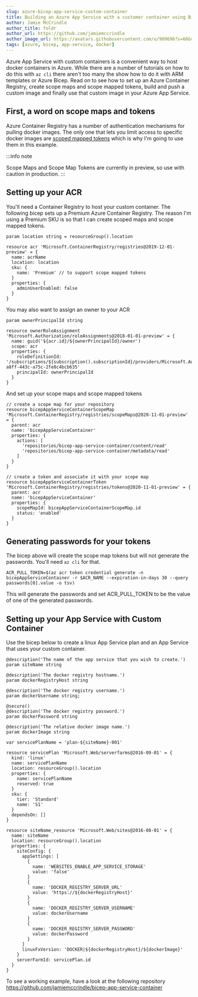 ```yaml
---
slug: azure-bicep-app-service-custom-container
title: Building an Azure App Service with a customer container using Bicep
author: Jamie McCrindle
author_title: foldr
author_url: https://github.com/jamiemccrindle
author_image_url: https://avatars.githubusercontent.com/u/909696?s=60&v=4
tags: [azure, bicep, app-service, docker]
---
```


Azure App Service with custom containers is a convenient way to host docker containers in Azure. While there
are a number of tutorials on how to do this with `az cli` there aren't too many the show how to do it with
ARM templates or Azure Bicep. Read on to see how to set up an Azure Container Registry, create scope maps and scope mapped tokens, build and push a custom image and finally use that custom image in your Azure App Service.

## First, a word on scope maps and tokens

Azure Container Registry has a number of authentication mechanisms for pulling docker images. The only one that lets you limit access to specific docker images are [scoped mapped tokens](https://docs.microsoft.com/en-us/azure/container-registry/container-registry-repository-scoped-permissions) which is why I'm going to use them in this example.

:::info note

Scope Maps and Scope Map Tokens are currently in preview, so use with caution in production.
:::

## Setting up your ACR

You'll need a Container Registry to host your custom container. The following bicep sets up a Premium Azure Container Registry. The reason I'm using a Premium SKU is so that I can create scoped maps and scope mapped tokens.

```bicep
param location string = resourceGroup().location

resource acr 'Microsoft.ContainerRegistry/registries@2019-12-01-preview' = {
  name: acrName
  location: location
  sku: {
    name: 'Premium' // to support scope mapped tokens
  }
  properties: {
    adminUserEnabled: false
  }
}
```

You may also want to assign an owner to your ACR

```bicep
param ownerPrincipalId string

resource ownerRoleAssignment 'Microsoft.Authorization/roleAssignments@2018-01-01-preview' = {
  name: guid('${acr.id}/${ownerPrincipalId}/owner')
  scope: acr
  properties: {
    roleDefinitionId: '/subscriptions/${subscription().subscriptionId}/providers/Microsoft.Authorization/roleDefinitions/8e3af657-a8ff-443c-a75c-2fe8c4bcb635'
    principalId: ownerPrincipalId
  }
}
```

And set up your scope maps and scope mapped tokens

```bicep
// create a scope map for your repository
resource bicepAppServiceContainerScopeMap 'Microsoft.ContainerRegistry/registries/scopeMaps@2020-11-01-preview' = {
  parent: acr
  name: 'bicepAppServiceContainer'
  properties: {
    actions: [
      'repositories/bicep-app-service-container/content/read'
      'repositories/bicep-app-service-container/metadata/read'
    ]
  }
}

// create a token and associate it with your scope map
resource bicepAppServiceContainerToken 'Microsoft.ContainerRegistry/registries/tokens@2020-11-01-preview' = {
  parent: acr
  name: 'bicepAppServiceContainer'
  properties: {
    scopeMapId: bicepAppServiceContainerScopeMap.id
    status: 'enabled'
  }
}
```

## Generating passwords for your tokens

The bicep above will create the scope map tokens but will not generate the passwords. You'll need `az cli` for that.

```shell
ACR_PULL_TOKEN=$(az acr token credential generate -n bicepAppServiceContainer -r $ACR_NAME --expiration-in-days 30 --query passwords[0].value -o tsv)
```

This will generate the passwords and set ACR_PULL_TOKEN to be the value of one of the generated passwords.

## Setting up your App Service with Custom Container

Use the bicep below to create a linux App Service plan and an App Service that uses your custom container.

```bicep
@description('The name of the app service that you wish to create.')
param siteName string

@description('The docker registry hostname.')
param dockerRegistryHost string

@description('The docker registry username.')
param dockerUsername string;

@secure()
@description('The docker registry password.')
param dockerPassword string

@description('The relative docker image name.')
param dockerImage string

var servicePlanName = 'plan-${siteName}-001'

resource servicePlan 'Microsoft.Web/serverfarms@2016-09-01' = {
  kind: 'linux'
  name: servicePlanName
  location: resourceGroup().location
  properties: {
    name: servicePlanName
    reserved: true
  }
  sku: {
    tier: 'Standard'
    name: 'S1'
  }
  dependsOn: []
}

resource siteName_resource 'Microsoft.Web/sites@2016-08-01' = {
  name: siteName
  location: resourceGroup().location
  properties: {
    siteConfig: {
      appSettings: [
        {
          name: 'WEBSITES_ENABLE_APP_SERVICE_STORAGE'
          value: 'false'
        }
        {
          name: 'DOCKER_REGISTRY_SERVER_URL'
          value: 'https://${dockerRegistryHost}'
        }
        {
          name: 'DOCKER_REGISTRY_SERVER_USERNAME'
          value: dockerUsername
        }
        {
          name: 'DOCKER_REGISTRY_SERVER_PASSWORD'
          value: dockerPassword
        }
      ]
      linuxFxVersion: 'DOCKER|${dockerRegistryHost}/${dockerImage}'
    }
    serverFarmId: servicePlan.id
  }
}
```

To see a working example, have a look at the following repository https://github.com/jamiemccrindle/bicep-app-service-container